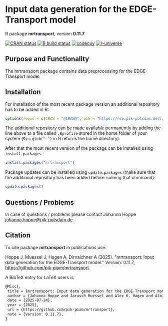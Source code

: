 # Input data generation for the EDGE-Transport model

R package **mrtransport**, version **0.11.7**

[![CRAN status](https://www.r-pkg.org/badges/version/mrtransport)](https://cran.r-project.org/package=mrtransport) [![R build status](https://github.com/pik-piam/mrtransport/workflows/check/badge.svg)](https://github.com/pik-piam/mrtransport/actions) [![codecov](https://codecov.io/gh/pik-piam/mrtransport/branch/master/graph/badge.svg)](https://app.codecov.io/gh/pik-piam/mrtransport) [![r-universe](https://pik-piam.r-universe.dev/badges/mrtransport)](https://pik-piam.r-universe.dev/builds)

## Purpose and Functionality

The mrtransport package contains data preprocessing for the
    EDGE-Transport model.


## Installation

For installation of the most recent package version an additional repository has to be added in R:

```r
options(repos = c(CRAN = "@CRAN@", pik = "https://rse.pik-potsdam.de/r/packages"))
```
The additional repository can be made available permanently by adding the line above to a file called `.Rprofile` stored in the home folder of your system (`Sys.glob("~")` in R returns the home directory).

After that the most recent version of the package can be installed using `install.packages`:

```r 
install.packages("mrtransport")
```

Package updates can be installed using `update.packages` (make sure that the additional repository has been added before running that command):

```r 
update.packages()
```

## Questions / Problems

In case of questions / problems please contact Johanna Hoppe <johanna.hoppe@pik-potsdam.de>.

## Citation

To cite package **mrtransport** in publications use:

Hoppe J, Muessel J, Hagen A, Dirnaichner A (2025). "mrtransport: Input data generation for the EDGE-Transport model." Version: 0.11.7, <https://github.com/pik-piam/mrtransport>.

A BibTeX entry for LaTeX users is

 ```latex
@Misc{,
  title = {mrtransport: Input data generation for the EDGE-Transport model},
  author = {Johanna Hoppe and Jarusch Muessel and Alex K. Hagen and Alois Dirnaichner},
  date = {2025-07-24},
  year = {2025},
  url = {https://github.com/pik-piam/mrtransport},
  note = {Version: 0.11.7},
}
```
